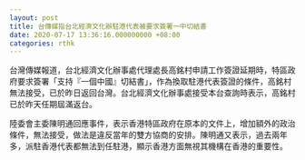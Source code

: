 ```yaml
---
layout: post
title: 台傳媒指台北經濟文化辦駐港代表被要求簽署一中切結書
date: 2020-07-17 13:36:16.000000000 +08:00
categories: rthk
---
```


台灣傳媒報道，台北經濟文化辦事處代理處長高銘村申請工作簽證延期時，特區政府要求簽署「支持『一個中國』切結書」，作為換取駐港代表簽證的條件，高銘村無法接受，已於昨日返回台灣。台北經濟文化辦事處接受本台查詢時表示，高銘村已於昨天任期屆滿返台。

陸委會主委陳明通回應事件，表示香港特區政府在原本的文件上，增加額外的政治條件，無法接受，做法是違反當年的雙方協商的安排。陳明通又表示，過去兩年多，派駐香港代表都無法到任駐港，顯示香港方面無視其機構在香港的重要性。
